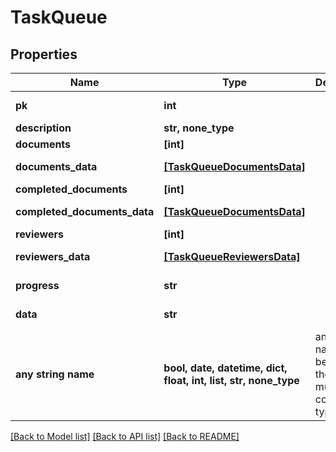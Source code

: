 # TaskQueue


## Properties
Name | Type | Description | Notes
------------ | ------------- | ------------- | -------------
**pk** | **int** |  | [optional] [readonly] 
**description** | **str, none_type** |  | [optional] 
**documents** | **[int]** |  | [optional] 
**documents_data** | [**[TaskQueueDocumentsData]**](TaskQueueDocumentsData.md) |  | [optional] [readonly] 
**completed_documents** | **[int]** |  | [optional] 
**completed_documents_data** | [**[TaskQueueDocumentsData]**](TaskQueueDocumentsData.md) |  | [optional] [readonly] 
**reviewers** | **[int]** |  | [optional] 
**reviewers_data** | [**[TaskQueueReviewersData]**](TaskQueueReviewersData.md) |  | [optional] [readonly] 
**progress** | **str** |  | [optional] [readonly] 
**data** | **str** |  | [optional] [readonly] 
**any string name** | **bool, date, datetime, dict, float, int, list, str, none_type** | any string name can be used but the value must be the correct type | [optional]

[[Back to Model list]](../README.md#documentation-for-models) [[Back to API list]](../README.md#documentation-for-api-endpoints) [[Back to README]](../README.md)


